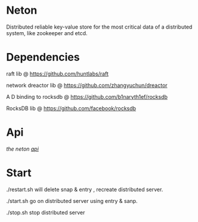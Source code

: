 # Neton

Distributed reliable key-value store for the most critical data of a distributed system, like zookeeper and etcd.


# Dependencies

raft lib @ https://github.com/huntlabs/raft

network dreactor lib @ https://github.com/zhangyuchun/dreactor

A D binding to rocksdb @ https://github.com/b1naryth1ef/rocksdb

RocksDB lib @ https://github.com/facebook/rocksdb

# Api

*the neton  [api](Documentation/api.md)*

# Start

./restart.sh  will delete snap & entry , recreate distributed server.

./start.sh    go on distributed server using entry & sanp.

./stop.sh     stop distributed server




